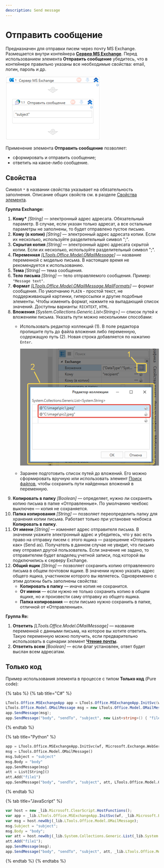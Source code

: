 ```yaml
---
description: Send message
---
```


# Отправить сообщение

Предназначен для отправки писем через почту MS Exchange. Размещается внутри контейнера [**Сервер MS Exchange**](https://docs.primo-rpa.ru/primo-rpa/g_elements/el_basic/els_mail/els_exchange/el_connect). Перед использованием элемента **Отправить сообщение** убедитесь, что в контейнере правильно указаны все необходимые свойства: email, логин, пароль и др. 

![](<../../../../.gitbook/assets1/exchange-send-message.png>)

Применение элемента **Отправить сообщение** позволяет:
* сформировать и отправить сообщение;
* ответить на какое-либо сообщение.


## Свойства
Символ `*` в названии свойства указывает на обязательность заполнения. Описание общих свойств см. в разделе [Свойства элемента](https://docs.primo-rpa.ru/primo-rpa/primo-studio/process/elements#svoistva-elementa).

**Группа Exchange:** 

1. **Кому\*** *[String]* — электронный адрес адресата. Обязательный параметр. В случае, если указан только адресат, а все остальные параметры не заполнены, то будет отправлено пустое письмо. 
1. **Кому (в копии)** *[String]* — электронный адрес адресата копии. Если их несколько, используйте разделительный символ ";".
1. **Скрытая копия** *[String]* — электронный адрес адресата скрытой копии. Если их несколько, используйте разделительный символ ";".     
1. **Переменная** *[[LTools.Office.Model.OMailMessage](https://docs.primo-rpa.ru/primo-rpa/g_elements/el_basic/els_mail/datatypes/omailmessage)]* — название переменной с моделью письма. В настоящее время не рекомендуется к использованию.
1. **Тема** *[String]* — тема сообщения.          
1. **Тело письма** *[String]* — тело отправляемого сообщения. Пример: `"Message text"`.
1. **Формат** *[[LTools.Office.Model.OMailMessage.MailFormats](https://docs.primo-rpa.ru/primo-rpa/g_elements/el_basic/els_mail/datatypes/mailformats)]* — формат сообщения. По умолчанию `PLAIN` - простой текст, не поддерживающий картинки, гиперссылки и другие подобные элементы. Чтобы изменить формат, нажмите на выпадающий список значений. Доступны варианты: `RICHTEXT`, `HTML`.
1. **Вложения** *[System.Collections.Generic.List\<String>]* — список путей к вложениям письма. Указать пути можно несколькими способами:
   * Использовать редактор коллекций (1). В поле редактора пропишите путь до файла вложения либо переменную, содержащую путь (2). Новая строка добавляется по нажатию `Enter`.

     ![](<../../../../.gitbook/assets1/collection-editor-exchange.png>)

   * Заранее подготовить список путей до вложений. Его можно сформировать вручную или использовать элемент [Поиск файлов](https://docs.primo-rpa.ru/primo-rpa/g_elements/el_basic/els_files/el_files_search), чтобы сохранить пути найденных вложений в переменную.
1. **Копировать в папку** *[Boolean]* — определяет, нужно ли сохранять копию письма в папке «Отправленные». По умолчанию чекбокс выключен — копия не сохраняется.
1. **Папка копирования** *[String]* — позволяет переопределить папку для хранения копии письма. Работает только при установке чекбокса **Копировать в папку**. 
1. **От имени** *[String]* — изменяет адрес отправителя письма. В значении укажите электронный адрес и убедитесь, что у вас есть право на отправку писем с этого ящика — разрешение «Отправить как» (Send as). Получатель в данном случае не увидит, что письмо ему отправил другой пользователь. Если значение не задано, то отправителем будет владелец учетной записи, под которой вы подключились к серверу Exchange. 
1. **Общий ящик** *[String]* — позволяет сохранить копию отправленного письма в общем почтовом ящике. В значении нужно указать адрес общего ящика, участником которого вы являетесь. Одновременно с этим должны быть заполнены свойства:
   * **Копировать в папку** — иначе копия не сохранится.
   * **От имени** — если нужно не только сохранить копию в общем ящике, но и произвести саму отправку из общего ящика. 
   * **Папка копирования** — если письмо нужно сохранить в папке, отличной от «Отправленные».
   

**Группа Re:** 

1. **Ответить** *[LTools.Office.Model.OMailMessage]* — название переменной с данными письма, на которое вы хотите ответить. Такую переменную можно получить, если предварительно использовать в сценарии элемент [**Чтение почты**](https://docs.primo-rpa.ru/primo-rpa/g_elements/el_basic/els_mail/els_exchange/el_read).
2. **Ответить всем** *[Boolean]* — если флаг установлен, ответ будет выслан всем адресатам.       



## Только код
Пример использования элемента в процессе с типом **Только код** (Pure code):

{% tabs %}
{% tab title="C#" %}
```csharp
LTools.Office.MSExchangeApp app = LTools.Office.MSExchangeApp.InitSvc(wf, Microsoft.Exchange.WebServices.Data.ExchangeVersion.Exchange2013_SP1, "server url", "login", "pass", "domain");
LTools.Office.Model.OMailMessage msg = new LTools.Office.Model.OMailMessage() { Subject = "subject", Body = "body" };
app.SendMessage(msg);
app.SendMessage("body", "sendTo", "subject", new List<string>() { "file1" }, LTools.Office.Model.OMailMessage.MailFormats.HTML);
```
{% endtab %}

{% tab title="Python" %}
```python
app = LTools.Office.MSExchangeApp.InitSvc(wf, Microsoft.Exchange.WebServices.Data.ExchangeVersion.Exchange2013_SP1, "server url", "login", "pass", "domain")
msg = LTools.Office.Model.OMailMessage() 
msg.Subject = "subject"
msg.Body = "body"
app.SendMessage(msg)
att = List[String]()
att.Add("file1")
app.SendMessage("body", "sendTo", "subject", att, LTools.Office.Model.OMailMessage.MailFormats.HTML)
```
{% endtab %}

{% tab title="JavaScript" %}
```javascript
var host = new _lib.Microsoft.ClearScript.HostFunctions();
var app = _lib.LTools.Office.MSExchangeApp.InitSvc(wf, _lib.Microsoft.Exchange.WebServices.Data.ExchangeVersion.Exchange2013_SP1, "server url", "login", "pass", "domain");
var msg = host.newObj(_lib.LTools.Office.Model.OMailMessage); 
msg.Subject = "subject";
msg.Body = "body";
var att = host.newObj(_lib.System.Collections.Generic.List(_lib.System.String));
att.Add("file1");
app.SendMessage(msg);
app.SendMessage("body", "sendTo", "subject", att, _lib.LTools.Office.Model.OMailMessage.MailFormats.HTML);
```
{% endtab %}
{% endtabs %}

